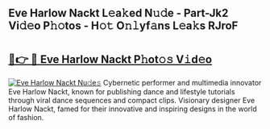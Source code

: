 ## Eve Harlow Nackt L𝚎a𝚔ed N𝚞𝚍e - Part-Jk2 Vi𝚍𝚎o P𝚑𝚘tos - H𝚘𝚝 O𝚗𝚕yf𝚊ns L𝚎a𝚔s RJroF

# <h2><a href="http://kfanqu1.oniu.top/?m=Eve+Harlow+Nackt">🔗👉 🔴 Eve Harlow Nackt P𝚑ot𝚘𝚜 V𝚒d𝚎o</a></h2>

[![Eve Harlow Nackt Nu𝚍e𝚜](https://i.imgur.com/0qMVB7G.gif)](http://kfanqu1.oniu.top/?m=Eve+Harlow+Nackt)
Cybernetic performer and multimedia innovator Eve Harlow Nackt, known for publishing dance and lifestyle tutorials through viral dance sequences and compact clips. Visionary designer Eve Harlow Nackt, famed for their innovative and inspiring designs in the world of fashion.  
